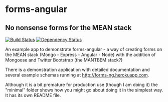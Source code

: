 # forms-angular
## No nonsense forms for the MEAN stack

[![Build Status](https://travis-ci.org/mchapman/forms-angular.png?branch=master)](https://travis-ci.org/mchapman/forms-angular)
[![Dependency Status](https://david-dm.org/mchapman/forms-angular.png)](https://david-dm.org/mchapman/forms-angular.png)

An example app to demonstrate forms-angular - a way of creating forms on the
MEAN stack (Mongo - Express - Angular - Node) with the addition of Mongoose 
and Twitter Bootstrap (the MANTBEM stack?)

There is a demonstration application with detailed documentation and several 
example schemas running at http://forms-ng.herokuapp.com.

Although it is a bit premature for production use (though I am doing it) the
"minimal" folder shows how you might go about doing it in the simplest way.  
It has its own README file.


